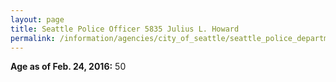 ```yaml
---
layout: page
title: Seattle Police Officer 5835 Julius L. Howard
permalink: /information/agencies/city_of_seattle/seattle_police_department/copbook/5835/
---
```


**Age as of Feb. 24, 2016:** 50
